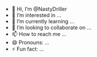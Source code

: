 - 👋 Hi, I’m @NastyDriller
- 👀 I’m interested in ...
- 🌱 I’m currently learning ...
- 💞️ I’m looking to collaborate on ...
- 📫 How to reach me ...
- 😄 Pronouns: ...
- ⚡ Fun fact: ...

<!---
NastyDriller/NastyDriller is a ✨ special ✨ repository because its `README.md` (this file) appears on your GitHub profile.
You can click the Preview link to take a look at your changes.
--->
